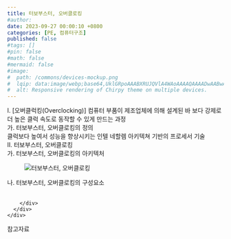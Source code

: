 ```yaml
---
title: 터보부스터, 오버클로킹
#author: 
date: 2023-09-27 00:00:10 +0800
categories: [PE, 컴퓨터구조]
published: false
#tags: []
#pin: false
#math: false
#mermaid: false
#image:
#  path: /commons/devices-mockup.png
#  lqip: data:image/webp;base64,UklGRpoAAABXRUJQVlA4WAoAAAAQAAAADwAABwAAQUxQSDIAAAARL0AmbZurmr57yyIiqE8oiG0bejIYEQTgqiDA9vqnsUSI6H+oAERp2HZ65qP/VIAWAFZQOCBCAAAA8AEAnQEqEAAIAAVAfCWkAALp8sF8rgRgAP7o9FDvMCkMde9PK7euH5M1m6VWoDXf2FkP3BqV0ZYbO6NA/VFIAAAA
#  alt: Responsive rendering of Chirpy theme on multiple devices.
---
```


<div class="post-wrap">
  <div class="para">
    <div class="para-title">
      I. [오버클럭킹(Overclocking)] 컴퓨터 부품이 제조업체에 의해 설계된 바 보다 강제로 더 높은 클럭 속도로 동작할 수 있게 만드는 과정
    </div>
    <div class="para-cntnt">
      <div class="para">
        <div class="para-title">
          가. 터보부스터, 오버클로킹의 정의
        </div>
        <div class="para-cntnt">
          클럭보다 높여서 성능을 향상시키는 인텔 네할렘 아키텍쳐 기반의 프로세서 기술
        </div>
      </div>
    </div>
  </div>
  
  <div class="para">
    <div class="para-title">
      II. 터보부스터, 오버클로킹
    </div>
    <div class="para-cntnt">
      <div class="para">
        <div class="para-title">
          가. 터보부스터, 오버클로킹의 아키텍처
        </div>
        <div class="para-cntnt">
          <figure class="post-figure">
            <img src="/assets/img/posts/터보부스터,-오버클로킹.png" alt="터보부스터, 오버클로킹">
<!--            <figcaption>Source: Unveiling the Metaverse: Exploring Emerging Trends, Multifaceted Perspectives, and Future Challenges</figcaption>-->
          </figure>
        </div>
      </div>
      <div class="para">
        <div class="para-title">
          나. 터보부스터, 오버클로킹의 구성요소
        </div>
        <div class="para-cntnt">
          <table class="post-table">
          </table>
          
        </div>
      </div>
    </div>
  </div>

  <div class="refr-wrap">
    <div class="refr-title">
        참고자료
    </div>
    <ol class="refr-list">
    <!--    <li>(나현식, 최대선) <a target="_blank" href="https://scienceon.kisti.re.kr/commons/util/originalView.do?cn=JAKO202225948430499&oCn=JAKO202225948430499&dbt=JAKO&journal=NJOU00291864">메타버스 보안 위협 요소 및 대응 방안 검토</a></li>-->
    <!--    <li>(M. Uddin, S. Manickam, H. Ullah, M. Obaidat and A. Dandoush) <a target="_blank" href="https://ieeexplore.ieee.org/abstract/document/10138386">Unveiling the Metaverse: Exploring Emerging Trends, Multifaceted Perspectives, and Future Challenges</a></li>-->
    </ol>
  </div>
</div>
